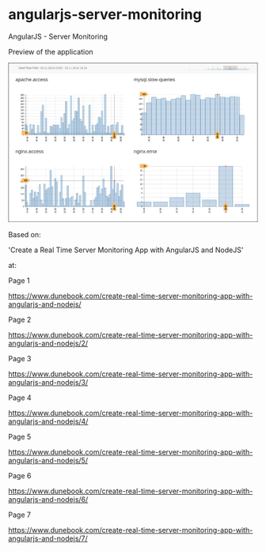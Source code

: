 # angularjs-server-monitoring
AngularJS - Server Monitoring

Preview of the application

![Image](8484OS_09_01.jpg)

Based on:

'Create a Real Time Server Monitoring App with AngularJS and NodeJS'

at:

Page 1

https://www.dunebook.com/create-real-time-server-monitoring-app-with-angularjs-and-nodejs/

Page 2

https://www.dunebook.com/create-real-time-server-monitoring-app-with-angularjs-and-nodejs/2/

Page 3

https://www.dunebook.com/create-real-time-server-monitoring-app-with-angularjs-and-nodejs/3/

Page 4

https://www.dunebook.com/create-real-time-server-monitoring-app-with-angularjs-and-nodejs/4/

Page 5

https://www.dunebook.com/create-real-time-server-monitoring-app-with-angularjs-and-nodejs/5/

Page 6

https://www.dunebook.com/create-real-time-server-monitoring-app-with-angularjs-and-nodejs/6/

Page 7

https://www.dunebook.com/create-real-time-server-monitoring-app-with-angularjs-and-nodejs/7/


